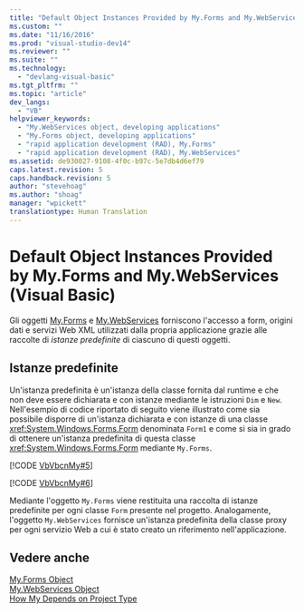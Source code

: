 ```yaml
---
title: "Default Object Instances Provided by My.Forms and My.WebServices (Visual Basic) | Microsoft Docs"
ms.custom: ""
ms.date: "11/16/2016"
ms.prod: "visual-studio-dev14"
ms.reviewer: ""
ms.suite: ""
ms.technology: 
  - "devlang-visual-basic"
ms.tgt_pltfrm: ""
ms.topic: "article"
dev_langs: 
  - "VB"
helpviewer_keywords: 
  - "My.WebServices object, developing applications"
  - "My.Forms object, developing applications"
  - "rapid application development (RAD), My.Forms"
  - "rapid application development (RAD), My.WebServices"
ms.assetid: de930027-9108-4f0c-b97c-5e7db4d6ef79
caps.latest.revision: 5
caps.handback.revision: 5
author: "stevehoag"
ms.author: "shoag"
manager: "wpickett"
translationtype: Human Translation
---
```

# Default Object Instances Provided by My.Forms and My.WebServices (Visual Basic)
Gli oggetti [My.Forms](../../../visual-basic/language-reference/objects/my-forms-object.md) e [My.WebServices](../../../visual-basic/language-reference/objects/my-webservices-object.md) forniscono l'accesso a form, origini dati e servizi Web XML utilizzati dalla propria applicazione  grazie alle raccolte di *istanze predefinite* di ciascuno di questi oggetti.  
  
## Istanze predefinite  
 Un'istanza predefinita è un'istanza della classe fornita dal runtime e che non deve essere dichiarata e con istanze mediante le istruzioni `Dim` e `New`.  Nell'esempio di codice riportato di seguito viene illustrato come sia possibile disporre di un'istanza dichiarata e con istanze di una classe <xref:System.Windows.Forms.Form> denominata `Form1` e come si sia in grado di ottenere un'istanza predefinita di questa classe <xref:System.Windows.Forms.Form> mediante `My.Forms`.  
  
 [!CODE [VbVbcnMy#5](../CodeSnippet/VS_Snippets_VBCSharp/VbVbcnMy#5)]  
  
 [!CODE [VbVbcnMy#6](../CodeSnippet/VS_Snippets_VBCSharp/VbVbcnMy#6)]  
  
 Mediante l'oggetto `My.Forms` viene restituita una raccolta di istanze predefinite per ogni classe `Form` presente nel progetto.  Analogamente, l'oggetto `My.WebServices` fornisce un'istanza predefinita della classe proxy per ogni servizio Web a cui è stato creato un riferimento nell'applicazione.  
  
## Vedere anche  
 [My.Forms Object](../../../visual-basic/language-reference/objects/my-forms-object.md)   
 [My.WebServices Object](../../../visual-basic/language-reference/objects/my-webservices-object.md)   
 [How My Depends on Project Type](../../../visual-basic/developing-apps/development-with-my/how-my-depends-on-project-type.md)